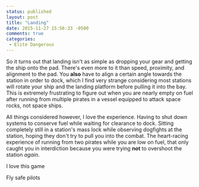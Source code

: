 ```yaml
---
status: published
layout: post
title: "Landing"
date: 2015-11-27 15:56:33 -0500
comments: true
categories:
 - Elite Dangerous
---
```


So it turns out that landing isn't as simple as dropping your gear and getting the ship onto the pad. There's even more to it than speed, proximity, and alignment to the pad. You **also** have to align a certain angle towards the station in order to dock, which I find very strange considering most stations will rotate your ship and the landing platform before pulling it into the bay. This is extremely frustrating to figure out when you are nearly empty on fuel after running from multiple pirates in a vessel equipped to attack space rocks, not space ships.

All things considered however, I love the experience. Having to shut down systems to conserve fuel while waiting for clearance to dock. Sitting completely still in a station's mass lock while observing dogfights at the station, hoping they don't try to pull you into the combat. The heart-racing experience of running from two pirates while you are low on fuel, that only caught you in interdiction because you were trying __not__ to overshoot the station _again_.

I love this game

Fly safe pilots